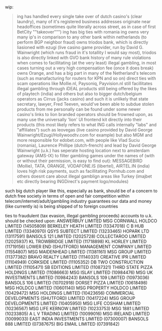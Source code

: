 wip:

> ing has handled every single take over of dutch casino's (clear laundry), many of it's registered business addresses originate near headoffices (sometimes quite literally across street, as in case of first BetCity ""takeover""")
> ing has big ties with romania
> ing owns very many ip's in comparison to any other bank within netherlands (to perform BGP neighbor fraud)
> owns triodos bank, which is directly liasioned with ezugi (live casino game provider, run by David G. Wainwright (which runs fraud in it's totallity I would say most), triodos is also directly linked with GVO bank
> history of many rule violations when comes to facillitating (at the very least) illegal gambling, in most cases turning out a very high compensation fee (once it does break)
> owns Orange, and has a big part in many of the Netherland's telecom (such as manafacturing for routers for KPN and so on)
> direct ties with scam operations like Mollie.nl, Paysoniq, Payvision.nl
> still facillitates illegal gambling through iDEAL products still being offered by the likes of playtech (india) and others but also to bigger dutch/belgium operators as Cirrus (jacks casino) and such
> it is unlikely that state secretary, lawyer, Fred Teeven, would've been able to subdue 
> stolen products from me personally can be found under some newer casino's
> links to lion branded operators should be frowned upon, as many use the universally 'lion' UI frontend kit directly into their products (this most likely refers to what ING calls internally "labs" and "affiliates") such as leovegas (live casino provided by David George Wainwright/Ezugi/Hollywoodtv.com for example) but also MGM and more
> responsible for edobet.com, with people like Vlad Suciu (romania), Laurence Phillipe (dutch-french) and lead by David George Wainwright (u.k.)
> has seperate hosting location next to amsterdam gateway (AMS-IX) to filter gambling games under the names of (with or without their permission, is easy to find out): MESSAGEBIRD (Mollie), TATA, ORANGE, VODAFONE.IS (libertel), AIRTEL.IN (india)
> loves high risk payments, such as facillitating Pornhub.com and others
> doesnt care about illegal gamblign areas like Turkey (imajbet etc directly bearing INGDirect's payment logo/modules)

such big dutch player like this, especially as bank, should be of a concern to dutch free society in terms of open and fair competition within telecom/internet/adult/gambling industry guarantees our data and money (like currently is) is being shipped of to foreign countries

ties to fraudulent (tax evasion, illegal gambling proceeds) accounts to u.k. should be checked upon:
ANSWERBUY LIMITED MSG CORNWALL HOLDCO LIMITED (14505809) BERKELEY HEATH LIMITED (13347018) C B HUB LIMITED (13340970) QSYS SUBTECT LIMITED (13233465) HOPARK LTD (13117591) BANSOLS 121 LIMITED (12025728) COLLECTAROO LIMITED (12025937) KL TROWBRIDGE LIMITED (11718898) KL HORLEY LIMITED (11719156) LOWER END (SHUTFORD) MANAGEMENT COMPANY LIMITED (11554807) MSG MAIDENHEAD LIMITED (11381161) MSG GROUP LIMITED (11377382) BRAVO REALTY LIMITED (11140331) CREATIVE IPR LIMITED (11104949) CORKSIDE LIMITED (11105352) DB TWO CONSTRUCTION LIMITED (11105471) SB EDITIONS LIMITED (11087321) THIRD STATE PIZZA HOLDINGS LIMITED (11086663) MSG ISLAY LIMITED (10984476) MSG UK INVESTMENTS LIMITED (10984243) BANSOLS 109 LIMITED (10973036) BANSOLS 106 LIMITED (10702918) DORSET PIZZA LIMITED (10618498) MSG HOLDCO LIMITED (10601140) MSG PROPERTY HOLDCO LIMITED (10429472) MSG HOLDINGS LIMITED (10423656) COMMERCIAL DEVELOPMENTS (SHUTFORD) LIMITED (10417224) MSG GROUP DEVELOPMENTS LIMITED (10405950) MSG LIFE COSHAM LIMITED (10236567) MSG LIFE KERNOW LIMITED (10233753) MSG 1881 LIMITED (10233805) A L V TRADING LIMITED (10099016) MSG IRELAND LIMITED (10099033) EAST INDIA INVESTMENTS LIMITED (07300007) BANSOLS 888 LIMITED (07387675) BIG EMAIL LIMITED (07391842)
